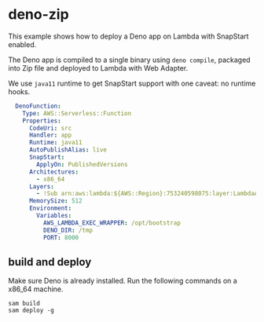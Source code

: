 # deno-zip

This example shows how to deploy a Deno app on Lambda with SnapStart enabled.

The Deno app is compiled to a single binary using `deno compile`, packaged into Zip file and deployed to Lambda with Web Adapter.

We use `java11` runtime to get SnapStart support with one caveat: no runtime hooks.

```yaml
  DenoFunction:
    Type: AWS::Serverless::Function 
    Properties:
      CodeUri: src
      Handler: app
      Runtime: java11
      AutoPublishAlias: live
      SnapStart:
        ApplyOn: PublishedVersions
      Architectures:
        - x86_64
      Layers:
        - !Sub arn:aws:lambda:${AWS::Region}:753240598075:layer:LambdaAdapterLayerX86:11
      MemorySize: 512
      Environment:
        Variables:
          AWS_LAMBDA_EXEC_WRAPPER: /opt/bootstrap
          DENO_DIR: /tmp
          PORT: 8000
```

## build and deploy

Make sure Deno is already installed. Run the following commands on a x86_64 machine. 

```shell
sam build 
sam deploy -g
```
